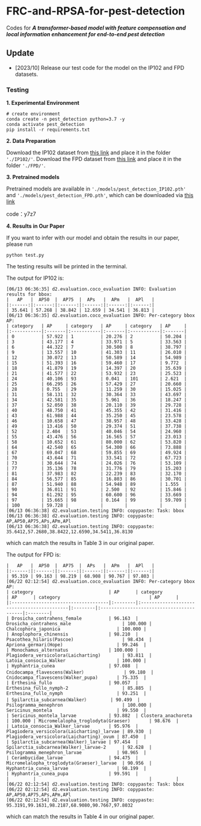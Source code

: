 # FRC-and-RPSA-for-pest-detection
Codes for ***A transformer-based model with feature compensation and local information enhancement for end-to-end pest detection*** 


## Update
- [2023/10] Release our test code for the model on the IP102 and FPD datasets.


###  Testing
**1. Experimental Environment**
```
# create environment
conda create -n pest_detection python=3.7 -y
conda activate pest_detection
pip install -r requirements.txt
```

**2. Data Preparation**

Download the IP102 dataset from [this link](https://github.com/xpwu95/IP102) and place it in the folder ``'./IP102/'``.
Download the FPD dataset from [this link](https://www.frontiersin.org/articles/10.3389/fpls.2022.857104/full) and place it in the folder ``'./FPD/'``.

**3. Pretrained models**

Pretrained models are available in ``'./models/pest_detection_IP102.pth'`` and ``'./models/pest_detection_FPD.pth'``, which can be downloaded via [this link](https://pan.baidu.com/s/1UjzxSL94mPZlp-GMM1XMxg 
) 

code：y7z7

**4. Results in Our Paper**

If you want to infer with our model and obtain the results in our paper, please run 
```
python test.py
``` 
The testing results will be printed in the terminal. 

The output for IP102 is:

```
[06/13 06:36:35] d2.evaluation.coco_evaluation INFO: Evaluation results for bbox: 
|   AP   |  AP50  |  AP75  |  APs   |  APm   |  APl   |
|:------:|:------:|:------:|:------:|:------:|:------:|
| 35.641 | 57.268 | 38.842 | 12.659 | 34.541 | 36.813 |
[06/13 06:36:35] d2.evaluation.coco_evaluation INFO: Per-category bbox AP: 
| category   | AP     | category   | AP     | category   | AP     |
|:-----------|:-------|:-----------|:-------|:-----------|:-------|
| 0          | 57.922 | 1          | 20.276 | 2          | 50.204 |
| 3          | 43.177 | 4          | 33.971 | 5          | 33.563 |
| 6          | 44.322 | 7          | 30.500 | 8          | 38.797 |
| 9          | 13.557 | 10         | 41.303 | 11         | 26.010 |
| 12         | 30.072 | 13         | 50.589 | 14         | 54.989 |
| 15         | 51.393 | 16         | 59.460 | 17         | 9.772  |
| 18         | 41.879 | 19         | 14.397 | 20         | 35.639 |
| 21         | 41.577 | 22         | 53.932 | 23         | 25.523 |
| 24         | 40.106 | 93         | 0.041  | 101        | 2.621  |
| 25         | 66.295 | 26         | 57.429 | 27         | 20.660 |
| 28         | 0.755  | 29         | 11.259 | 30         | 15.025 |
| 31         | 58.131 | 32         | 30.364 | 33         | 43.697 |
| 34         | 42.581 | 35         | 5.961  | 36         | 18.247 |
| 37         | 52.050 | 38         | 20.110 | 39         | 29.728 |
| 40         | 48.750 | 41         | 45.355 | 42         | 31.416 |
| 43         | 61.988 | 44         | 35.250 | 45         | 23.578 |
| 46         | 10.658 | 47         | 38.957 | 48         | 33.428 |
| 49         | 13.416 | 50         | 29.374 | 51         | 37.738 |
| 52         | 2.404  | 53         | 40.046 | 54         | 24.960 |
| 55         | 43.476 | 56         | 16.565 | 57         | 23.013 |
| 58         | 10.652 | 61         | 80.000 | 62         | 53.820 |
| 64         | 42.540 | 65         | 54.300 | 66         | 73.888 |
| 67         | 69.047 | 68         | 59.855 | 69         | 49.924 |
| 70         | 43.644 | 71         | 33.541 | 72         | 67.723 |
| 73         | 30.644 | 74         | 24.026 | 76         | 53.109 |
| 77         | 35.136 | 78         | 31.776 | 79         | 15.203 |
| 81         | 37.983 | 82         | 22.239 | 83         | 32.170 |
| 84         | 56.577 | 85         | 16.803 | 86         | 30.701 |
| 87         | 51.940 | 88         | 54.948 | 89         | 1.555  |
| 90         | 36.011 | 91         | 2.500  | 92         | 15.846 |
| 94         | 61.292 | 95         | 60.600 | 96         | 33.669 |
| 97         | 15.665 | 98         | 0.164  | 99         | 59.709 |
| 100        | 59.728 |            |        |            |        |
[06/13 06:36:38] d2.evaluation.testing INFO: copypaste: Task: bbox
[06/13 06:36:38] d2.evaluation.testing INFO: copypaste: AP,AP50,AP75,APs,APm,APl
[06/13 06:36:38] d2.evaluation.testing INFO: copypaste: 35.6412,57.2680,38.8422,12.6590,34.5411,36.8130
```
which can match the results in Table 3 in our original paper.

The output for FPD is:

```
|   AP   |  AP50  |  AP75  |  APs   |  APm   |  APl   |
|:------:|:------:|:------:|:------:|:------:|:------:|
| 95.319 | 99.163 | 98.219 | 68.908 | 90.767 | 97.803 |
[06/22 02:12:54] d2.evaluation.coco_evaluation INFO: Per-category bbox AP: 
| category                            | AP      | category                                   | AP      | category                                 | AP      |
|:------------------------------------|:--------|:-------------------------------------------|:--------|:-----------------------------------------|:--------|
| Drosicha_contrahens_female          | 96.163  | Drosicha_contrahens_male                   | 100.000 | Chalcophora_japonica                     | 100.000 |
| Anoplophora_chinensis               | 98.210  | Psacothea_hilaris(Pascoe)                  | 98.434  | Apriona_germari(Hope)                    | 99.246  |
| Monochamus_alternatus               | 100.000 | Plagiodera_versicolora(Laicharting)        | 93.811  | Latoia_consocia_Walker                   | 100.000 |
| Hyphantria_cunea                    | 97.088  | Cnidocampa_flavescens(Walker）              | 99.180  | Cnidocampa_flavescens(Walker_pupa)       | 75.335  |
| Erthesina_fullo                     | 90.057  | Erthesina_fullo_nymph-2                    | 85.885  | Erthesina_fullo_nymph                    | 93.251  |
| Spilarctia_subcarnea(Walker）        | 90.499  | Psilogramma_menephron                      | 100.000 | Sericinus_montela                        | 99.550  |
| Sericinus_montela_larvae            | 93.882  | Clostera_anachoreta                        | 100.000 | Micromelalopha_troglodyta(Graeser)       | 98.676  |
| Latoia_consocia_Walker_larvae       | 95.976  | Plagiodera_versicolora(Laicharting)_larvae | 89.930  | Plagiodera_versicolora(Laicharting)_ovum | 87.450  |
| Spilarctia_subcarnea(Walker)_larvae | 97.454  | Spilarctia_subcarnea(Walker)_larvae-2      | 92.628  | Psilogramma_menephron_larvae             | 98.965  |
| Cerambycidae_larvae                 | 94.475  | Micromelalopha_troglodyta(Graeser)_larvae  | 90.956  | Hyphantria_cunea_larvae                  | 98.199  |
| Hyphantria_cunea_pupa               | 99.591  |                                            |         |                                          |         |
[06/22 02:12:54] d2.evaluation.testing INFO: copypaste: Task: bbox
[06/22 02:12:54] d2.evaluation.testing INFO: copypaste: AP,AP50,AP75,APs,APm,APl
[06/22 02:12:54] d2.evaluation.testing INFO: copypaste: 95.3191,99.1631,98.2187,68.9080,90.7667,97.8032
```
which can match the results in Table 4 in our original paper.
